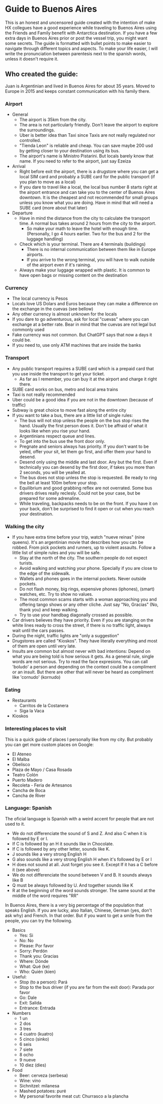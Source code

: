 # Guide to Buenos Aires
This is an honest and uncensored guide created with the intention of make HX collegues have a good experience while traveling to Buenos Aires using the Friends and Family benefit with Antarctica destination. If you have a few extra days in Buenos Aires prior or post the vessel trip, you might want some secrets. The guide is formatted with bullet points to make easier to navigate through different topics and aspects. To make your life easier, I will write the pronunciation between parentesis next to the spanish words, unless it doesn't require it.

## Who created the guide:
Juan is Argentinian and lived in Buenos Aires for about 35 years. Moved to Europe in 2015 and keeps constant communication with his family there.

### Airport
- General
  - The airport is 35km from the city.
  - The area is not particularly friendly. Don't leave the airport to explore the surroundings.
  - Uber is better idea than Taxi since Taxis are not really regulated nor controlled.
  - "Tienda Leon" is reliable and cheap. You can save maybe 200 usd by getting closer to your destination using its bus.
  - The airport's name is Ministro Pistarini. But locals barely know that name. If you need to refer to the airport, just say Ezeiza
- Arrival
  - Right before exit the airport, there is a drugstore where you can get a local SIM card and probably a SUBE card for the public transport (if you plan to move as a local)
  - If you dare to travel like a local, the local bus number 8 starts right at the airport entrance and can take you to the center of Buenos Aires downtown. It is the cheapest and not recommended for small groups unless you know what you are doing. Have in mind that will need a SUBE card (more about that later)
- Departure
  - Have in mind the distance from the city to calculate the transport time. A normal bus takes around 2 hours from the city to the airport.
    - So make your math to leave the hotel with enough time. (Personally, I go 4 hours earlier. Two for the bus and 2 for the luggage handling)
  - Check which is your terminal. There are 4 terminals (buildings)
    - There is no internal communication between them like in Europe airports.
    - If you arrive to the wrong terminal, you will have to walk outside of the airport even if it's raining.
  - Always make your luggage wrapped with plastic. It is common to have open bags or missing content on the destination

### Currency
- The local currency is Pesos
- Locals love US Dolars and Euros because they can make a difference on the exchange in the cuevas (see bellow)
- Any other currency is almost unknown for the locals
- If you dare to go adventurous, ask for local "cuevas" where you can exchange at a better rate. Bear in mind that the cuevas are not legal but commonly used
- Fake currency was not common. But ChatGPT says that now a days it could be.
- If you need to, use only ATM machines that are inside the banks

### Transport
- Any public transport requires a SUBE card which is a prepaid card that you use inside the transport to get your ticket.
  - As far as I remember, you can buy it at the airport and charge it right there.
- SUBE card works on bus, metro and local area trains
- Taxi is not really recommended
- Uber could be a good idea if you are not in the downtown (because of traffic)
- Subway is great choice to move fast along the entire city
- If you want to take a bus, there are a little list of single rules:
  - The bus will not stop unless the people on the bus stop rises the hand. Usually the first person does it. Don't be affraid of what it looks like when you rise your hand.
  - Argentinians respect queue and lines.
  - To get into the bus use the front door only.
  - Pregnate and seniors always has priority. If you don't want to be yeled, offer your sit, let them go first, and offer them your hand to desend.
  - Desend only using the middle and last door. Any but the first. Even if technically you can desend by the first door, if takes you more than 2 seconds, you will be yealled at.
  - The bus does not stop unless the stop is requested. Be ready to ring the bell at least 100m before your stop.
  - Equilibrium and good grabbing reflex are not overrated. Some bus drivers drives really reclesly. Could not be your case, but be prepared for some adrenaline.
  - While traveling, backpacks needs to be on the front. If you have it on your back, don't be surprised to find it open or cut when you reach your destination.

### Walking the city
- If you have extra time before your trip, watch "nueve reinas" (nine queens). It's an argentinian movie that describes how you can be robbed. From pick pockets and runners, up to violent assaults. Follow a little list of simple rules and you will be safe.
  - Stay at the north of the city. The southern people do not expect turists.
  - Avoid walking and watching your phone. Specially if you are close to the edge of the sidewalk.
  - Wallets and phones goes in the internal pockets. Never outside pockets.
  - Do not flash money, big rings, expensive phones (iphones), (smart) watches, etc. Try to show no values.
  - The most common scams starts with a woman approaching you and offering tango shows or any other cliche. Just say "No, Gracias" (No, thank you) and keep walking.
  - Try to use your handbag diagonally crossed as possible.
- Car drivers believes they have priority. Even if you are stanging on the white lines ready to cross the street, if there is no traffic light, always wait until the cars passes.
- During the night, traffic lights are "only a suggestion"
- Drugstores are called "Kioskos". They have literally everything and most of them are open until very late.
- Insults are common but almost never with bad intentions: Depend on what you are being told is how serious it gets. As a general rule, single words are not serious. Try to read the face expresions. You can call 'boludo' a person and depending on the context could be a compliment or an insult. But there are other that will never be heard as compliment like 'cornudo' (kornudo)

### Eating
- Restaurants
  - Carritos de la Costanera
  - Siga la Vaca
- Kioskos

### Interesting places to visit
This is a quick guide of places I personally like from my city. But probably you can get more custom places on Google:
- El Ateneo
- El Malba
- Obelisco
- Plaza de Mayo / Casa Rosada
- Teatro Colón
- Puerto Madero
- Recoleta - Feria de Artesanos
- Cancha de Boca
- Cancha de River

### Language: Spanish
The oficial language is Spanish with a weird accent for people that are not used to it.
- We do not differenciate the sound of S and Z. And also C when it is followed by E or I.
- If C is followed by an H it sounds like in Chocolate.
- If C is followed by any other letter, sounds like K.
- J sounds like a very strong English H
- G also sounds like a very strong English H when it's followed by E or I
- H does not sound at all. Just forget you see it. Except If it has a C before it (see above)
- We do not differenciate the sound between V and B. It sounds always like B
- Q must be always followed by U. And together sounds like K
- R at the beginning of the word sounds stronger. The same sound at the middle of the word requires "RR"

In Buenos Aires, there is a very big percentage of the population that speaks English. If you are lucky, also Italian, Chinese, German (yes, don't ask why) and French. In that order. But if you want to get a smile from the people, you can try the following.
- Basics
  - Yes: Si
  - No: No
  - Please: Por favor
  - Sorry: Perdón
  - Thank you: Gracias
  - Where: Dónde
  - What: Qué (ke)
  - Who: Quién (kien)
- Useful:
  - Stop (to a person): Pará
  - Stop to the bus driver (if you are far from the exit door): Parada por favor
  - Go: Dale
  - Exit: Salida
  - Entrance: Entrada
- Numbers
  - 1 un
  - 2 dos
  - 3 tres
  - 4 cuatro (kuatro)
  - 5 cinco (sinko)
  - 6 seis
  - 7 siete
  - 8 ocho
  - 9 nueve
  - 10 diez (dies)
- Food
  - Beer: cerveza (serbesa)
  - Wine: vino
  - Sichnitzel: milanesa
  - Mashed potatoes: puré
  - My personal favorite meat cut: Churrasco a la plancha

